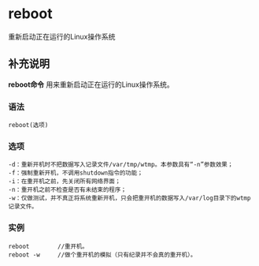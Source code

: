 reboot
===

重新启动正在运行的Linux操作系统

## 补充说明

**reboot命令** 用来重新启动正在运行的Linux操作系统。

### 语法

```
reboot(选项)
```

### 选项

```
-d：重新开机时不把数据写入记录文件/var/tmp/wtmp。本参数具有“-n”参数效果；
-f：强制重新开机，不调用shutdown指令的功能；
-i：在重开机之前，先关闭所有网络界面；
-n：重开机之前不检查是否有未结束的程序；
-w：仅做测试，并不真正将系统重新开机，只会把重开机的数据写入/var/log目录下的wtmp记录文件。
```

### 实例

```
reboot        //重开机。
reboot -w     //做个重开机的模拟（只有纪录并不会真的重开机）。
```


